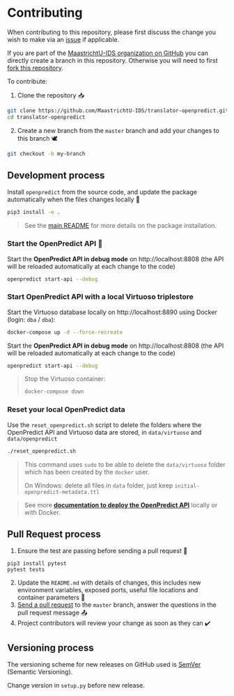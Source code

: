 # Contributing

When contributing to this repository, please first discuss the change you wish to make via an [issue](https://github.com/MaastrichtU-IDS/translator-openpredict/issues) if applicable.

If you are part of the [MaastrichtU-IDS organization on GitHub](https://github.com/MaastrichtU-IDS) you can directly create a branch in this repository. Otherwise you will need to first [fork this repository](https://github.com/MaastrichtU-IDS/translator-openpredict/fork).

To contribute:

1. Clone the repository 📥

```bash
git clone https://github.com/MaastrichtU-IDS/translator-openpredict.git
cd translator-openpredict
```

2. Create a new branch from the `master` branch and add your changes to this branch 🕊️

```bash
git checkout -b my-branch
```

## Development process

Install `openpredict` from the source code, and update the package automatically when the files changes locally :arrows_counterclockwise:

```bash
pip3 install -e .
```

> See the [main README](https://github.com/MaastrichtU-IDS/translator-openpredict) for more details on the package installation.

### Start the OpenPredict API :rocket:


Start the **OpenPredict API in debug mode** on http://localhost:8808 (the API will be reloaded automatically at each change to the code)

```bash
openpredict start-api --debug
```

### Start OpenPredict API with a local Virtuoso triplestore

Start the Virtuoso database locally on http://localhost:8890 using Docker (login: `dba` / `dba`):

```bash
docker-compose up -d --force-recreate
```

Start the **OpenPredict API in debug mode** on http://localhost:8808 (the API will be reloaded automatically at each change to the code)

```bash
openpredict start-api --debug
```

> Stop the Virtuoso container:
>
> ```bash
> docker-compose down
> ```


### Reset your local OpenPredict data

Use the `reset_openpredict.sh` script to delete the folders where the OpenPredict API and Virtuoso data are stored, in `data/virtuoso` and `data/openpredict`

```bash
./reset_openpredict.sh
```

> This command uses `sudo` to be able to delete the `data/virtuoso` folder which has been created by the `docker` user.
>
> On Windows: delete all files in `data` folder, just keep `initial-openpredict-metadata.ttl` 

> See more **[documentation to deploy the OpenPredict API](https://github.com/MaastrichtU-IDS/translator-openpredict/tree/master/docs)** locally or with Docker.

## Pull Request process

1. Ensure the test are passing before sending a pull request 🧪
```
pip3 install pytest
pytest tests
```
2. Update the `README.md` with details of changes, this includes new environment variables, exposed ports, useful file locations and container parameters 📝
3. [Send a pull request](https://github.com/MaastrichtU-IDS/translator-openpredict/compare) to the `master` branch, answer the questions in the pull request message 📤
4. Project contributors will review your change as soon as they can ✔️

## Versioning process

The versioning scheme for new releases on GitHub used is [SemVer](http://semver.org/) (Semantic Versioning).

Change version in `setup.py` before new release.
